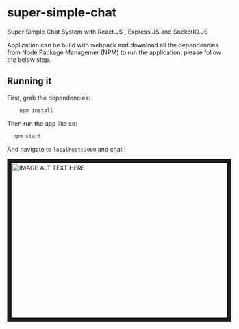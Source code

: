 # super-simple-chat
Super Simple Chat System with React.JS , Express.JS and SockotIO.JS

Application can be build with webpack and download all the dependencies from Node Package Managemer (NPM) to run the application, please follow the below step.

## Running it

First, grab the dependencies:
```bash
    npm install
```
Then run the app like so:

```bash
  npm start
```
And navigate to `localhost:3000` and chat !

<a href="http://www.youtube.com/watch?feature=player_embedded&v=8VkhbBQGU8k" target="_blank"><img src="http://img.youtube.com/vi/8VkhbBQGU8k/0.jpg" 
alt="IMAGE ALT TEXT HERE" width="640" height="360" border="10" /></a>

